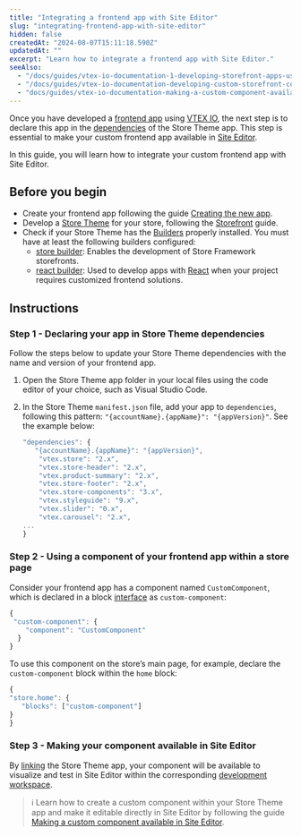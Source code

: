 ```yaml
---
title: "Integrating a frontend app with Site Editor"
slug: "integrating-frontend-app-with-site-editor"
hidden: false
createdAt: "2024-08-07T15:11:18.590Z"
updatedAt: ""
excerpt: "Learn how to integrate a frontend app with Site Editor."
seeAlso:
  - "/docs/guides/vtex-io-documentation-1-developing-storefront-apps-using-react-and-vtex-io"
  - "/docs/guides/vtex-io-documentation-developing-custom-storefront-components"
  - "docs/guides/vtex-io-documentation-making-a-custom-component-available-in-site-editor"
---
```


Once you have developed a [frontend app](https://developers.vtex.com/docs/guides/vtex-io-documentation-1-developing-storefront-apps-using-react-and-vtex-io) using [VTEX IO](https://developers.vtex.com/docs/guides/vtex-io-documentation-what-is-vtex-io), the next step is to declare this app in the [dependencies](https://developers.vtex.com/docs/guides/vtex-io-documentation-dependencies) of the Store Theme app. This step is essential to make your custom frontend app available in [Site Editor](https://developers.vtex.com/docs/guides/vtex-io-documentation-site-editor).

In this guide, you will learn how to integrate your custom frontend app with Site Editor.

## Before you begin

- Create your frontend app following the guide [Creating the new app](https://developers.vtex.com/docs/guides/vtex-io-documentation-3-creating-the-new-app).
- Develop a [Store Theme](https://developers.vtex.com/docs/guides/vtex-io-documentation-store-theme) for your store, following the [Storefront](https://developers.vtex.com/docs/guides/getting-started-3) guide.
- Check if your Store Theme has the [Builders](https://developers.vtex.com/docs/guides/vtex-io-documentation-builders) properly installed. You must have at least the following builders configured:
  - [store builder](https://developers.vtex.com/docs/guides/vtex-io-documentation-store-builder): Enables the development of Store Framework storefronts.
  - [react builder](https://developers.vtex.com/docs/guides/vtex-io-documentation-react-builder): Used to develop apps with [React](https://react.dev/) when your project requires customized frontend solutions.

## Instructions

### Step 1 - Declaring your app in Store Theme dependencies

Follow the steps below to update your Store Theme dependencies with the name and version of your frontend app.

1. Open the Store Theme app folder in your local files using the code editor of your choice, such as Visual Studio Code.
2. In the Store Theme `manifest.json` file, add your app to `dependencies`, following this pattern: `"{accountName}.{appName}": "{appVersion}"`. See the example below:

   ```js
   "dependencies": {
      "{accountName}.{appName}": "{appVersion}",
       "vtex.store": "2.x",
       "vtex.store-header": "2.x",
       "vtex.product-summary": "2.x",
       "vtex.store-footer": "2.x",
       "vtex.store-components": "3.x",
       "vtex.styleguide": "9.x",
       "vtex.slider": "0.x",
       "vtex.carousel": "2.x",
   ...
   }
   ```

### Step 2 - Using a component of your frontend app within a store page

Consider your frontend app has a component named `CustomComponent`, which is declared in a block [interface](https://developers.vtex.com/docs/guides/vtex-io-documentation-interface) as `custom-component`:

```js frontend-app/store/interfaces.json
{
 "custom-component": {
    "component": "CustomComponent"
  }
}
```

To use this component on the store’s main page, for example, declare the `custom-component` block within the `home` block:

```js store-theme/store/blocks/home/home.jsonc
{
"store.home": {
   "blocks": ["custom-component"]
}
}
```

### Step 3 - Making your component available in Site Editor

By [linking](https://developers.vtex.com/docs/guides/vtex-io-documentation-linking-an-app) the Store Theme app, your component will be available to visualize and test in Site Editor within the corresponding [development workspace](https://developers.vtex.com/docs/guides/vtex-io-documentation-creating-a-development-workspace).

> ℹ️ Learn how to create a custom component within your Store Theme app and make it editable directly in Site Editor by following the guide [Making a custom component available in Site Editor](https://developers.vtex.com/docs/guides/vtex-io-documentation-making-a-custom-component-available-in-site-editor).

